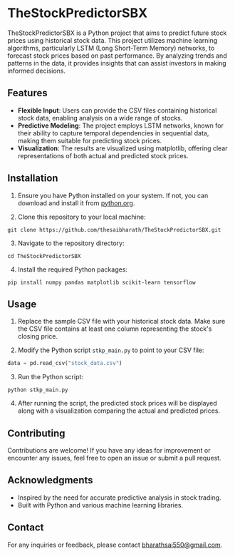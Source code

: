 # TheStockPredictorSBX

TheStockPredictorSBX is a Python project that aims to predict future stock prices using historical stock data. This project utilizes machine learning algorithms, particularly LSTM (Long Short-Term Memory) networks, to forecast stock prices based on past performance. By analyzing trends and patterns in the data, it provides insights that can assist investors in making informed decisions.

## Features

- **Flexible Input**: Users can provide the CSV files containing historical stock data, enabling analysis on a wide range of stocks.
- **Predictive Modeling**: The project employs LSTM networks, known for their ability to capture temporal dependencies in sequential data, making them suitable for predicting stock prices.
- **Visualization**: The results are visualized using matplotlib, offering clear representations of both actual and predicted stock prices.

## Installation

1. Ensure you have Python installed on your system. If not, you can download and install it from [python.org](https://www.python.org/downloads/).

2. Clone this repository to your local machine:

```
git clone https://github.com/thesaibharath/TheStockPredictorSBX.git
```

3. Navigate to the repository directory:

```
cd TheStockPredictorSBX
```

4. Install the required Python packages:

```
pip install numpy pandas matplotlib scikit-learn tensorflow
```

## Usage

1. Replace the sample CSV file with your historical stock data. Make sure the CSV file contains at least one column representing the stock's closing price.

2. Modify the Python script `stkp_main.py` to point to your CSV file:

```python
data = pd.read_csv("stock_data.csv")
```

3. Run the Python script:

```
python stkp_main.py
```

4. After running the script, the predicted stock prices will be displayed along with a visualization comparing the actual and predicted prices.

## Contributing

Contributions are welcome! If you have any ideas for improvement or encounter any issues, feel free to open an issue or submit a pull request. 


## Acknowledgments

- Inspired by the need for accurate predictive analysis in stock trading.
- Built with Python and various machine learning libraries.

## Contact

For any inquiries or feedback, please contact [bharathsai550@gmail.com](mailto:bharathsai550@gmail.com).
